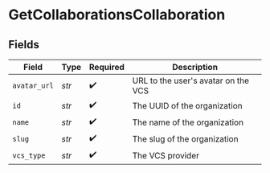 # GetCollaborationsCollaboration


## Fields

| Field                               | Type                                | Required                            | Description                         |
| ----------------------------------- | ----------------------------------- | ----------------------------------- | ----------------------------------- |
| `avatar_url`                        | *str*                               | :heavy_check_mark:                  | URL to the user's avatar on the VCS |
| `id`                                | *str*                               | :heavy_check_mark:                  | The UUID of the organization        |
| `name`                              | *str*                               | :heavy_check_mark:                  | The name of the organization        |
| `slug`                              | *str*                               | :heavy_check_mark:                  | The slug of the organization        |
| `vcs_type`                          | *str*                               | :heavy_check_mark:                  | The VCS provider                    |